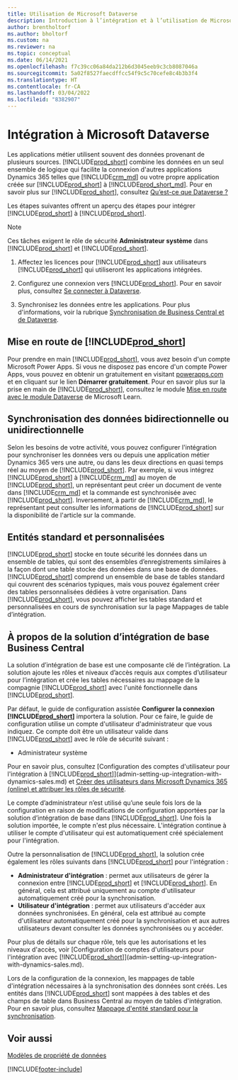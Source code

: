 ```yaml
---
title: Utilisation de Microsoft Dataverse
description: Introduction à l’intégration et à l’utilisation de Microsoft Dataverse et ses composantes pour se connecter à d’autres applications Dynamics 365.
author: brentholtorf
ms.author: bholtorf
ms.custom: na
ms.reviewer: na
ms.topic: conceptual
ms.date: 06/14/2021
ms.openlocfilehash: f7c39cc06a84da212b6d3045eeb9c3cb8087046a
ms.sourcegitcommit: 5a02f8527faecdffcc54f9c5c70cefe8c4b3b3f4
ms.translationtype: HT
ms.contentlocale: fr-CA
ms.lasthandoff: 03/04/2022
ms.locfileid: "8382907"
---
```

# <a name="integrating-with-microsoft-dataverse"></a>Intégration à Microsoft Dataverse


Les applications métier utilisent souvent des données provenant de plusieurs sources. [!INCLUDE[prod_short](includes/cds_long_md.md)] combine les données en un seul ensemble de logique qui facilite la connexion d'autres applications Dynamics 365 telles que [!INCLUDE[crm_md](includes/crm_md.md)] ou votre propre application créée sur [!INCLUDE[prod_short](includes/cds_long_md.md)] à [!INCLUDE[prod_short_md](includes/prod_short.md)]. Pour en savoir plus sur [!INCLUDE[prod_short](includes/cds_long_md.md)], consultez [Qu’est-ce que Dataverse ?](/powerapps/maker/common-data-service/data-platform-intro)

Les étapes suivantes offrent un aperçu des étapes pour intégrer [!INCLUDE[prod_short](includes/cds_long_md.md)] à [!INCLUDE[prod_short](includes/prod_short.md)].

> [!Note]  
> Ces tâches exigent le rôle de sécurité **Administrateur système** dans [!INCLUDE[prod_short](includes/cds_long_md.md)] et [!INCLUDE[prod_short](includes/prod_short.md)].  

1. Affectez les licences pour [!INCLUDE[prod_short](includes/cds_long_md.md)] aux utilisateurs [!INCLUDE[prod_short](includes/prod_short.md)] qui utiliseront les applications intégrées.

2. Configurez une connexion vers [!INCLUDE[prod_short](includes/cds_long_md.md)]. Pour en savoir plus, consultez [Se connecter à Dataverse](admin-how-to-set-up-a-dynamics-crm-connection.md).  

3. Synchronisez les données entre les applications. Pour plus d'informations, voir la rubrique [Synchronisation de Business Central et de Dataverse](admin-synchronizing-business-central-and-sales.md). 

## <a name="getting-started-with-prod_short"></a>Mise en route de [!INCLUDE[prod_short](includes/cds_long_md.md)]
Pour prendre en main [!INCLUDE[prod_short](includes/cds_long_md.md)], vous avez besoin d'un compte Microsoft Power Apps. Si vous ne disposez pas encore d'un compte Power Apps, vous pouvez en obtenir un gratuitement en visitant [powerapps.com](https://make.powerapps.com/?utm_source=padocs&utm_medium=linkinadoc&utm_campaign=referralsfromdoc) et en cliquant sur le lien **Démarrer gratuitement**. Pour en savoir plus sur la prise en main de [!INCLUDE[prod_short](includes/cds_long_md.md)], consultez le module [Mise en route avec le module Dataverse](/learn/modules/get-started-with-powerapps-common-data-service/) de Microsoft Learn.

## <a name="bi-directional-or-uni-directional-data-synchronization"></a>Synchronisation des données bidirectionnelle ou unidirectionnelle
Selon les besoins de votre activité, vous pouvez configurer l'intégration pour synchroniser les données vers ou depuis une application métier Dynamics 365 vers une autre, ou dans les deux directions en quasi temps réel au moyen de [!INCLUDE[prod_short](includes/cds_long_md.md)]. Par exemple, si vous intégrez [!INCLUDE[prod_short](includes/prod_short.md)] à [!INCLUDE[crm_md](includes/crm_md.md)] au moyen de [!INCLUDE[prod_short](includes/cds_long_md.md)], un représentant peut créer un document de vente dans [!INCLUDE[crm_md](includes/crm_md.md)] et la commande est synchronisée avec [!INCLUDE[prod_short](includes/prod_short.md)]. Inversement, à partir de [!INCLUDE[crm_md](includes/crm_md.md)], le représentant peut consulter les informations de [!INCLUDE[prod_short](includes/prod_short.md)] sur la disponibilité de l'article sur la commande. 

## <a name="standard-and-custom-entities"></a>Entités standard et personnalisées
[!INCLUDE[prod_short](includes/cds_long_md.md)] stocke en toute sécurité les données dans un ensemble de tables, qui sont des ensembles d’enregistrements similaires à la façon dont une table stocke des données dans une base de données. [!INCLUDE[prod_short](includes/cds_long_md.md)] comprend un ensemble de base de tables standard qui couvrent des scénarios typiques, mais vous pouvez également créer des tables personnalisées dédiées à votre organisation. Dans [!INCLUDE[prod_short](includes/prod_short.md)], vous pouvez afficher les tables standard et personnalisées en cours de synchronisation sur la page Mappages de table d’intégration.

## <a name="about-the-business-central-base-integration-solution"></a>À propos de la solution d’intégration de base Business Central

La solution d’intégration de base est une composante clé de l’intégration. La solution ajoute les rôles et niveaux d’accès requis aux comptes d’utilisateur pour l’intégration et crée les tables nécessaires au mappage de la compagnie [!INCLUDE[prod_short](includes/prod_short.md)] avec l'unité fonctionnelle dans [!INCLUDE[prod_short](includes/cds_long_md.md)]. 

Par défaut, le guide de configuration assistée **Configurer la connexion [!INCLUDE[prod_short](includes/cds_long_md.md)]** importera la solution. Pour ce faire, le guide de configuration utilise un compte d'utilisateur d'administrateur que vous indiquez. Ce compte doit être un utilisateur valide dans [!INCLUDE[prod_short](includes/cds_long_md.md)] avec le rôle de sécurité suivant :

* Administrateur système  

Pour en savoir plus, consultez [Configuration des comptes d'utilisateur pour l'intégration à [!INCLUDE[prod_short](includes/cds_long_md.md)]](admin-setting-up-integration-with-dynamics-sales.md) et [Créer des utilisateurs dans Microsoft Dynamics 365 (online) et attribuer les rôles de sécurité](/dynamics365/customer-engagement/admin/create-users-assign-online-security-roles). 

Le compte d’administrateur n’est utilisé qu’une seule fois lors de la configuration en raison de modifications de configuration apportées par la solution d’intégration de base dans [!INCLUDE[prod_short](includes/cds_long_md.md)]. Une fois la solution importée, le compte n'est plus nécessaire. L'intégration continue à utiliser le compte d'utilisateur qui est automatiquement créé spécialement pour l'intégration.

Outre la personnalisation de [!INCLUDE[prod_short](includes/cds_long_md.md)], la solution crée également les rôles suivants dans [!INCLUDE[prod_short](includes/cds_long_md.md)] pour l'intégration :

* **Administrateur d'intégration** : permet aux utilisateurs de gérer la connexion entre [!INCLUDE[prod_short](includes/prod_short.md)] et [!INCLUDE[prod_short](includes/cds_long_md.md)]. En général, cela est attribué uniquement au compte d'utilisateur automatiquement créé pour la synchronisation.  
* **Utilisateur d'intégration** : permet aux utilisateurs d'accéder aux données synchronisées. En général, cela est attribué au compte d'utilisateur automatiquement créé pour la synchronisation et aux autres utilisateurs devant consulter les données synchronisées ou y accéder.

Pour plus de détails sur chaque rôle, tels que les autorisations et les niveaux d'accès, voir [Configuration de comptes d'utilisateurs pour l'intégration avec [!INCLUDE[prod_short](includes/cds_long_md.md)]](admin-setting-up-integration-with-dynamics-sales.md).

Lors de la configuration de la connexion, les mappages de table d'intégration nécessaires à la synchronisation des données sont créés. Les entités dans [!INCLUDE[prod_short](includes/cds_long_md.md)] sont mappées à des tables et des champs de table dans Business Central au moyen de tables d'intégration. Pour en savoir plus, consultez [Mappage d'entité standard pour la synchronisation](admin-synchronizing-business-central-and-sales.md#standard-table-mapping-for-synchronization).

## <a name="see-also"></a>Voir aussi
[Modèles de propriété de données](admin-cds-company-concept.md)  
<!--needs to be removed as this is moved to dev-itpro docs[Walkthrough: Customizing an Integration with Dataverse](\dynamics365\business-central\dev-itpro\administration\administration-custom-cds-integration) -->





[!INCLUDE[footer-include](includes/footer-banner.md)]
